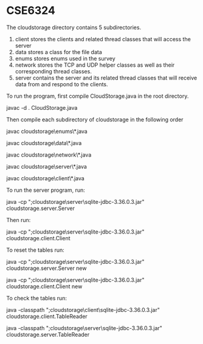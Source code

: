 # CSE6324
The cloudstorage directory contains 5 subdirectories.

1) client stores the clients and related thread classes that will access the server
2) data stores a class for the file data
3) enums stores enums used in the survey
4) network stores the TCP and UDP helper classes as well as their corresponding thread classes.
5) server contains the server and its related thread classes that will receive data from and respond to the clients.

To run the program, first compile CloudStorage.java in the root directory.

javac -d . CloudStorage.java

Then compile each subdirectory of cloudstorage in the following order

javac cloudstorage\enums\\*.java

javac cloudstorage\data\\*.java

javac cloudstorage\network\\*.java

javac cloudstorage\server\\*.java

javac cloudstorage\client\\*.java

To run the server program, run: 

java -cp ";cloudstorage\server\sqlite-jdbc-3.36.0.3.jar" cloudstorage.server.Server

Then run:

java -cp ";cloudstorage\server\sqlite-jdbc-3.36.0.3.jar" cloudstorage.client.Client

To reset the tables run:

java -cp ";cloudstorage\server\sqlite-jdbc-3.36.0.3.jar" cloudstorage.server.Server new

java -cp ";cloudstorage\server\sqlite-jdbc-3.36.0.3.jar" cloudstorage.client.Client new


To check the tables run:

java -classpath ";cloudstorage\client\sqlite-jdbc-3.36.0.3.jar" cloudstorage.client.TableReader

java -classpath ";cloudstorage\server\sqlite-jdbc-3.36.0.3.jar" cloudstorage.server.TableReader
